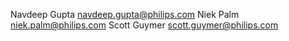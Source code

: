 Navdeep Gupta <navdeep.gupta@philips.com>
Niek Palm <niek.palm@philips.com>
Scott Guymer <scott.guymer@philips.com>

